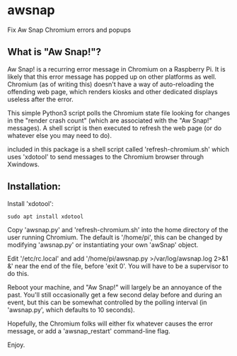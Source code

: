 # awsnap
Fix Aw Snap Chromium errors and popups


## What is "Aw Snap!"?
Aw Snap! is a recurring error message in Chromium on a Raspberry Pi.
It is likely that this error message has popped up on other platforms as well.
Chromium (as of writing this) doesn't have a way of auto-reloading the offending
web page, which renders kiosks and other dedicated displays useless after the error.

This simple Python3 script polls the Chromium state file looking for changes
in the "render crash count" (which are associated with the "Aw Snap!" messages).
A shell script is then executed to refresh the web page (or do whatever else you
may need to do).

included in this package is a shell script called 'refresh-chromium.sh' which uses
'xdotool' to send messages to the Chromium browser through Xwindows.

## Installation:

Install 'xdotool':
```
sudo apt install xdotool
```

Copy 'awsnap.py' and 'refresh-chromium.sh' into the home directory of the user
running Chromium.  The default is '/home/pi', this can be changed by modifying 'awsnap.py'
or instantiating your own 'awSnap' object.

Edit '/etc/rc.local' and add '/home/pi/awsnap.py >/var/log/awsnap.log 2>&1 &' near the end of
the file, before 'exit 0'.  You will have to be a supervisor to do this.

Reboot your machine, and "Aw Snap!" will largely be an annoyance of the past.  You'll
still occasionally get a few second delay before and during an event, but this can
be somewhat controlled by the polling interval (in 'awsnap.py', which defaults to 10 seconds).

Hopefully, the Chromium folks will either fix whatever causes the error message, or
add a 'awsnap_restart' command-line flag.

Enjoy.
